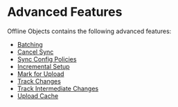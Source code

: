 

Advanced Features
=================

Offline Objects contains the following advanced features:

*   [Batching](Batching.md)
*   [Cancel Sync](Cancel_Sync.md)
*   [Sync Config Policies](SyncConfigPolicies.md)
*   [Incremental Setup](IncrementalSetup.md)
*   [Mark for Upload](Mark_for_Upload.md)
*   [Track Changes](Track_Changes.md)
*   [](Troubleshooting.md)[Track Intermediate Changes](Track_Intermediate_Changes.md)
*   [Upload Cache](Upload_Cache.md)
